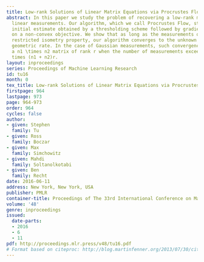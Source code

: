 ```yaml
---
title: Low-rank Solutions of Linear Matrix Equations via Procrustes Flow
abstract: In this paper we study the problem of recovering a low-rank matrix from
  linear measurements. Our algorithm, which we call Procrustes Flow, starts from an
  initial estimate obtained by a thresholding scheme followed by gradient descent
  on a non-convex objective. We show that as long as the measurements obey a standard
  restricted isometry property, our algorithm converges to the unknown matrix at a
  geometric rate. In the case of Gaussian measurements, such convergence occurs for
  a n1 \times n2 matrix of rank r when the number of measurements exceeds a constant
  times (n1 + n2)r.
layout: inproceedings
series: Proceedings of Machine Learning Research
id: tu16
month: 0
tex_title: Low-rank Solutions of Linear Matrix Equations via Procrustes Flow
firstpage: 964
lastpage: 973
page: 964-973
order: 964
cycles: false
author:
- given: Stephen
  family: Tu
- given: Ross
  family: Boczar
- given: Max
  family: Simchowitz
- given: Mahdi
  family: Soltanolkotabi
- given: Ben
  family: Recht
date: 2016-06-11
address: New York, New York, USA
publisher: PMLR
container-title: Proceedings of The 33rd International Conference on Machine Learning
volume: '48'
genre: inproceedings
issued:
  date-parts:
  - 2016
  - 6
  - 11
pdf: http://proceedings.mlr.press/v48/tu16.pdf
# Format based on citeproc: http://blog.martinfenner.org/2013/07/30/citeproc-yaml-for-bibliographies/
---
```

